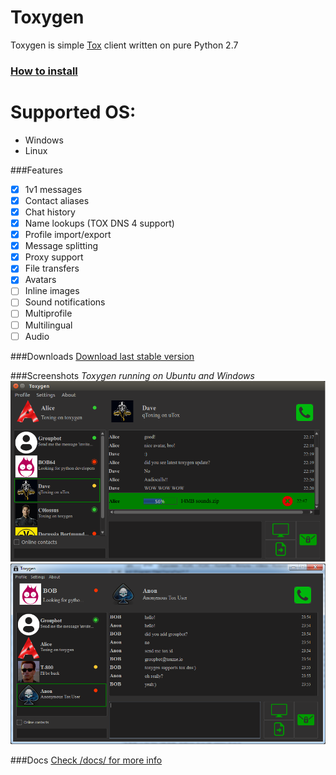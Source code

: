 # Toxygen 
Toxygen is simple [Tox](https://tox.chat/) client written on pure Python 2.7
### [How to install](/docs/install.md)

# Supported OS:
- Windows
- Linux

###Features
- [x] 1v1 messages
- [x] Contact aliases
- [x] Chat history
- [x] Name lookups (TOX DNS 4 support)
- [x] Profile import/export
- [x] Message splitting
- [x] Proxy support
- [x] File transfers
- [x] Avatars
- [ ] Inline images
- [ ] Sound notifications
- [ ] Multiprofile
- [ ] Multilingual
- [ ] Audio

###Downloads
[Download last stable version](https://github.com/xveduk/toxygen/archive/master.zip)

###Screenshots
*Toxygen running on Ubuntu and Windows*
![Ubuntu](/docs/ubuntu.png)
![Windows](/docs/windows.png)

###Docs
[Check /docs/ for more info](/docs/)

